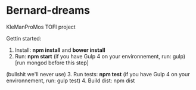 # Bernard-dreams
KleManProMos TOFI project

Gettin started:
  1. Install: <b>npm install</b> and <b>bower install</b>
  2. Run: <b>npm start</b> (if you have Gulp 4 on your environnement, run: gulp) [run mongod before this step]
  
  (bullshit we'll never use)
  3. Run tests: <b>npm test</b> (if you have Gulp 4 on your environnement, run: gulp test)
  4. Build dist: npm dist
